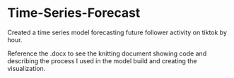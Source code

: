 # Time-Series-Forecast
Created a time series model forecasting future follower activity on tiktok by hour.

Reference the .docx to see the knitting document showing code and describing the process I used in the model build and creating the visualization.
